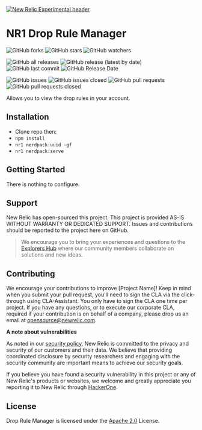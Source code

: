 [![New Relic Experimental header](https://github.com/newrelic/opensource-website/raw/master/src/images/categories/Experimental.png)](https://opensource.newrelic.com/oss-category/#new-relic-experimental)

# NR1 Drop Rule Manager
![GitHub forks](https://img.shields.io/github/forks/jdezego/nr1-drop-rule-manager?style=social)
![GitHub stars](https://img.shields.io/github/stars/jdezego/nr1-drop-rule-manager?style=social)
![GitHub watchers](https://img.shields.io/github/watchers/jdezego/nr1-drop-rule-manager?style=social)

![GitHub all releases](https://img.shields.io/github/downloads/jdezego/nr1-drop-rule-manager/total)
![GitHub release (latest by date)](https://img.shields.io/github/v/release/jdezego/nr1-drop-rule-manager)
![GitHub last commit](https://img.shields.io/github/last-commit/jdezego/nr1-drop-rule-manager)
![GitHub Release Date](https://img.shields.io/github/release-date/jdezego/nr1-drop-rule-manager)


![GitHub issues](https://img.shields.io/github/issues/jdezego/nr1-drop-rule-manager)
![GitHub issues closed](https://img.shields.io/github/issues-closed/jdezego/nr1-drop-rule-manager)
![GitHub pull requests](https://img.shields.io/github/issues-pr/jdezego/nr1-drop-rule-manager)
![GitHub pull requests closed](https://img.shields.io/github/issues-pr-closed/jdezego/nr1-drop-rule-manager)


Allows you to view the drop rules in your account.

## Installation

- Clone repo then:
- `npm install`
- `nr1 nerdpack:uuid -gf`
- `nr1 nerdpack:serve`

## Getting Started

There is nothing to configure.

## Support

New Relic has open-sourced this project. This project is provided AS-IS WITHOUT WARRANTY OR DEDICATED SUPPORT. Issues and contributions should be reported to the project here on GitHub.

>We encourage you to bring your experiences and questions to the [Explorers Hub](https://discuss.newrelic.com) where our community members collaborate on solutions and new ideas.


## Contributing

We encourage your contributions to improve [Project Name]! Keep in mind when you submit your pull request, you'll need to sign the CLA via the click-through using CLA-Assistant. You only have to sign the CLA one time per project. If you have any questions, or to execute our corporate CLA, required if your contribution is on behalf of a company, please drop us an email at opensource@newrelic.com.

**A note about vulnerabilities**

As noted in our [security policy](../../security/policy), New Relic is committed to the privacy and security of our customers and their data. We believe that providing coordinated disclosure by security researchers and engaging with the security community are important means to achieve our security goals.

If you believe you have found a security vulnerability in this project or any of New Relic's products or websites, we welcome and greatly appreciate you reporting it to New Relic through [HackerOne](https://hackerone.com/newrelic).

## License

Drop Rule Manager is licensed under the [Apache 2.0](http://apache.org/licenses/LICENSE-2.0.txt) License.
